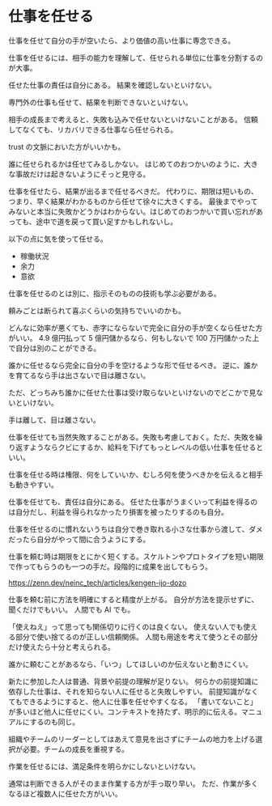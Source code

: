 # 仕事を任せる

仕事を任せて自分の手が空いたら、より価値の高い仕事に専念できる。

仕事を任せるには、相手の能力を理解して、任せられる単位に仕事を分割するのが大事。

任せた仕事の責任は自分にある。
結果を確認しないといけない。

専門外の仕事も任せて、結果を判断できないといけない。

相手の成長まで考えると、失敗も込みで任せないといけないことがある。
信頼してなくても、リカバリできる仕事なら任せられる。

trust の文脈においた方がいいかも。

誰に任せられるかは任せてみるしかない。
はじめてのおつかいのように、大きな事故だけは起きないようにそっと見守る。

仕事を任せたら、結果が出るまで任せるべきだ。
代わりに、期限は短いもの、つまり、早く結果がわかるものから任せて徐々に大きくする。
最後までやってみないと本当に失敗かどうかはわからない。はじめてのおつかいで買い忘れがあっても、途中で道を戻って買い足すかもしれないし。

以下の点に気を使って任せる。

- 稼働状況
- 余力
- 意欲

仕事を任せるのとは別に、指示そのものの技術も学ぶ必要がある。

頼みごとは断られて喜ぶくらいの気持ちでいいのかも。

どんなに効率が悪くても、赤字にならないで完全に自分の手が空くなら任せた方がいい。
4.9 億円払って 5 億円儲かるなら、何もしないで 100 万円儲かった上で自分は別のことができる。

誰かに任せるなら完全に自分の手を空けるような形で任せるべき。
逆に、誰かを育てるなら手は出さないで目は離さない。

ただ、どっちみち誰かに任せた仕事は受け取らないといけないのでどこかで見ないといけない。

手は離して、目は離さない。

仕事を任せても当然失敗することがある。失敗も考慮しておく。ただ、失敗を繰り返すようならクビにするか、給料を下げてもっとレベルの低い仕事を任せるといい。

仕事を任せる時は権限、何をしていいか、むしろ何を使うべきかを伝えると相手も動きやすい。

仕事を任せても、責任は自分にある。
任せた仕事がうまくいって利益を得るのは自分だし、利益を得られなかったり損害を被ったりするのも自分。

仕事を任せるのに慣れないうちは自分で巻き取れる小さな仕事から渡して、ダメだったら自分がやって間に合うようにする。

仕事を頼む時は期限をとにかく短くする。スケルトンやプロトタイプを短い期限で作ってもらうのも一つの手だ。段階的に成果を出してもらう。

https://zenn.dev/neinc_tech/articles/kengen-ijo-dozo

仕事を頼む前に方法を明確にすると精度が上がる。
自分が方法を提示せずに、聞くだけでもいい。
人間でも AI でも。

「使えねえ」って思っても関係切りに行くのは良くない。
使えない人でも使える部分で使い捨てるのが正しい信頼関係。
人間も用途を考えて使うとその部分だけ使えたら十分と考えられる。

誰かに頼むことがあるなら、「いつ」してほしいのか伝えないと動きにくい。

新たに参加した人は普通、背景や前提の理解が足りない。
何らかの前提知識に依存した仕事は、それを知らない人に任せると失敗しやすい。
前提知識がなくてもできるようにすると、他人に仕事を任せやすくなる。
「書いてないこと」が多いほど他人に任せにくい。コンテキストを持たず、明示的に伝える。マニュアルにするのも同じ。

組織やチームのリーダーとしてはあえて意見を出さずにチームの地力を上げる選択が必要。チームの成長を重視する。

作業を任せるには、満足条件を明らかにしないといけない。

通常は判断できる人がそのまま作業する方が手っ取り早い。
ただ、作業が多くなるほど複数人に任せた方がいい。

